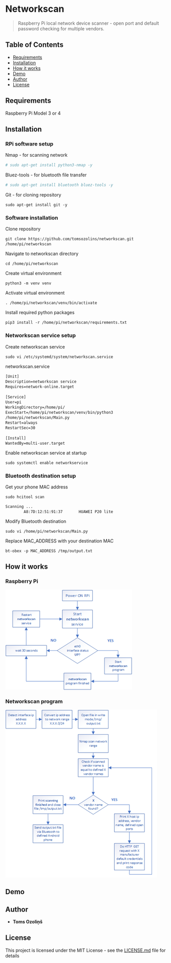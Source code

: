# Networkscan
> Raspberry Pi local network device scanner - open port and default password checking for multiple vendors.
## Table of Contents
- [Requirements](#Requirements)
- [Installation](#Installation)
- [How it works](#How-it-works)
- [Demo](#Demo)
- [Author](#Author)
- [License](#License)

## Requirements
Raspberry Pi Model 3 or 4

## Installation
### RPi software setup
Nmap - for scanning network
```bash
# sudo apt-get install python3-nmap -y
```
Bluez-tools - for bluetooth file transfer
```bash
# sudo apt-get install bluetooth bluez-tools -y
```
Git - for cloning repository
```shell script
sudo apt-get install git -y
```
### Software installation
Clone repository
```shell script
git clone https://github.com/tomsozolins/networkscan.git /home/pi/networkscan
```
Navigate to networkscan directory
```shell script
cd /home/pi/networkscan
```
Create virtual environment
```shell script
python3 -m venv venv
```
Activate virtual environment
```shell script
. /home/pi/networkscan/venv/bin/activate
```
Install required python packages
```shell script
pip3 install -r /home/pi/networkscan/requirements.txt
```
### Networkscan service setup
Create networkscan service
```shell script
sudo vi /etc/systemd/system/networkscan.service
```

networkscan.service
```
[Unit]
Description=networkscan service
Requires=network-online.target

[Service]
User=pi
WorkingDirectory=/home/pi/
ExecStart=/home/pi/networkscan/venv/bin/python3 /home/pi/networkscan/Main.py
Restart=always
RestartSec=30

[Install]
WantedBy=multi-user.target
```
Enable networkscan service at startup
```shell script
sudo systemctl enable networkservice
```

### Bluetooth destination setup
Get your phone MAC address
```shell script
sudo hcitool scan
```
```
Scanning ...
        A8:7D:12:51:91:37       HUAWEI P20 lite
```
Modify Bluetooth destination
```shell script
sudo vi /home/pi/networkscan/Main.py
```
Replace MAC_ADDRESS with your destination MAC
```python3
bt-obex -p MAC_ADDRESS /tmp/output.txt
```
## How it works
### Raspberry Pi
![Process flow diagram](process_flow_diagram.png)
### Networkscan program
![Program flow diagram](program_flow_diagram.png)

## Demo

## Author
* **Toms Ozoliņš**

## License
This project is licensed under the MIT License - see the [LICENSE.md](LICENSE.md) file for details